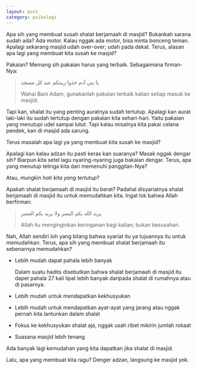```yaml
---
layout: post
category: psikologi
---
```


Apa sih yang membuat susah shalat berjamaah di masjid? Bukankah sarana sudah ada? Ada motor. Kalau nggak ada motor, bisa minta bonceng teman. Apalagi sekarang masjid udah over-over; udah pada dekat. Terus, alasan apa lagi yang membuat kita susah ke masjid?

Pakaian? Memang sih pakaian harus yang terbaik. Sebagaimana firman-Nya:

> يا بني آدم خذوا زينتكم عند كل مسجد
>
> Wahai Bani Adam, gunakanlah pakaian terbaik kalian setiap masuk ke masjid.

Tapi kan, shalat itu yang penting auratnya sudah tertutup. Apalagi kan aurat laki-laki itu sudah tertutup dengan pakaian kita sehari-hari. Yaitu pakaian yang menutupi udel sampai lutut. Tapi kalau misalnya kita pakai celana pendek, kan di masjid ada sarung.

Terus masalah apa lagi ya yang membuat kita susah ke masjid?

Apalagi kan kalau adzan itu pasti keras kan suaranya? Masak nggak dengar sih? Biarpun kita setel lagu nyaring-nyaring juga bakalan dengar. Terus, apa yang menutup telinga kita dari memenuhi panggilan-Nya?

Atau, mungkin _hati kita yang tertutup_?

Apakah shalat berjamaah di masjid itu berat? Padahal disyariatnya shalat berjamaah di masjid itu untuk memudahkan kita. Ingat lok bahwa Allah berfirman:

> يريد الله بكم اليسر ولا يريد بكم العسر
>
> Allah itu menginginkan keringanan bagi kalian; bukan kesusahan.

Nah, Allah sendiri loh yang bilang bahwa syariat itu ya tujuannya itu untuk memudahkan. Terus, apa sih yang membuat shalat berjamaah itu sebenarnya memudahkan?

- Lebih mudah dapat pahala lebih banyak

    Dalam suatu hadits disebutkan bahwa shalat berjamaah di masjid itu dapet pahala 27 kali lipat lebih banyak daripada shalat di rumahnya atau di pasarnya.

- Lebih mudah untuk mendapatkan kekhusyukan
- Lebih mudah untuk mendapatkan ayat-ayat yang jarang atau nggak pernah kita lantunkan dalam shalat
- Fokus ke kekhusyukan shalat aja, nggak usah ribet mikirin jumlah rokaat
- Suasana masjid lebih tenang

Ada banyak lagi kemudahan yang kita dapatkan jika shalat di masjid.

Lalu, apa yang membuat kita ragu? Denger adzan, langsung ke masjid yok.